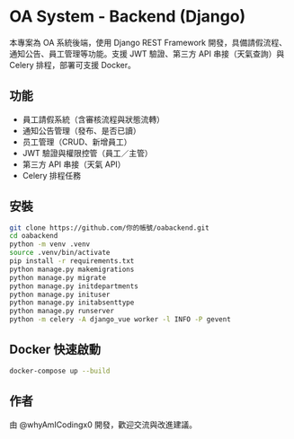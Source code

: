 # OA System - Backend (Django)

本專案為 OA 系統後端，使用 Django REST Framework 開發，具備請假流程、通知公告、員工管理等功能。支援 JWT 驗證、第三方 API 串接（天氣查詢）與 Celery 排程，部署可支援 Docker。

## 功能
- 員工請假系統（含審核流程與狀態流轉）
- 通知公告管理（發布、是否已讀）
- 员工管理（CRUD、新增員工）
- JWT 驗證與權限控管（員工／主管）
- 第三方 API 串接（天氣 API）
- Celery 排程任務

## 安裝
```bash
git clone https://github.com/你的帳號/oabackend.git
cd oabackend
python -m venv .venv
source .venv/bin/activate
pip install -r requirements.txt
python manage.py makemigrations
python manage.py migrate
python manage.py initdepartments
python manage.py inituser
python manage.py initabsenttype
python manage.py runserver
python -m celery -A django_vue worker -l INFO -P gevent
```

## Docker 快速啟動
```bash
docker-compose up --build
```

## 作者
由 @whyAmICodingx0 開發，歡迎交流與改進建議。
